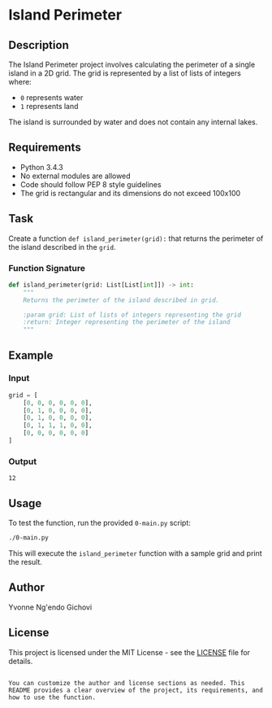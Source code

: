 # Island Perimeter

## Description

The Island Perimeter project involves calculating the perimeter of a single island in a 2D grid. The grid is represented by a list of lists of integers where:
- `0` represents water
- `1` represents land

The island is surrounded by water and does not contain any internal lakes.

## Requirements

- Python 3.4.3
- No external modules are allowed
- Code should follow PEP 8 style guidelines
- The grid is rectangular and its dimensions do not exceed 100x100

## Task

Create a function `def island_perimeter(grid):` that returns the perimeter of the island described in the `grid`. 

### Function Signature

```python
def island_perimeter(grid: List[List[int]]) -> int:
    """
    Returns the perimeter of the island described in grid.

    :param grid: List of lists of integers representing the grid
    :return: Integer representing the perimeter of the island
    """
```

## Example

### Input

```python
grid = [
    [0, 0, 0, 0, 0, 0],
    [0, 1, 0, 0, 0, 0],
    [0, 1, 0, 0, 0, 0],
    [0, 1, 1, 1, 0, 0],
    [0, 0, 0, 0, 0, 0]
]
```

### Output

```
12
```

## Usage

To test the function, run the provided `0-main.py` script:

```bash
./0-main.py
```

This will execute the `island_perimeter` function with a sample grid and print the result.

## Author

Yvonne Ng'endo Gichovi

## License

This project is licensed under the MIT License - see the [LICENSE](LICENSE) file for details.
```

You can customize the author and license sections as needed. This README provides a clear overview of the project, its requirements, and how to use the function.
